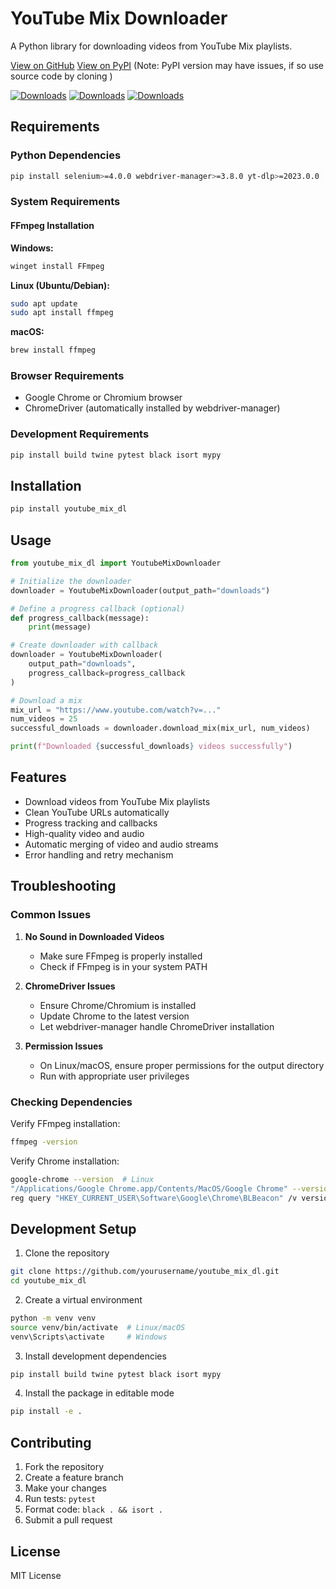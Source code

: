# YouTube Mix Downloader

A Python library for downloading videos from YouTube Mix playlists.


[View on GitHub](https://github.com/benny-png/YOUR_YOUTUBE_MUSIC_MIX_DOWNLOADER)
[View on PyPI](https://pypi.org/project/youtube-mix-dl/) (Note: PyPI version may have issues, if so use source code by cloning )

[![Downloads](https://pepy.tech/badge/youtube-mix-dl)](https://pepy.tech/project/youtube-mix-dl)
[![Downloads](https://pepy.tech/badge/youtube-mix-dl/month)](https://pepy.tech/project/youtube-mix-dl)
[![Downloads](https://pepy.tech/badge/youtube-mix-dl/week)](https://pepy.tech/project/youtube-mix-dl)

## Requirements

### Python Dependencies
```bash
pip install selenium>=4.0.0 webdriver-manager>=3.8.0 yt-dlp>=2023.0.0
```

### System Requirements

#### FFmpeg Installation

**Windows:**
```bash
winget install FFmpeg
```

**Linux (Ubuntu/Debian):**
```bash
sudo apt update
sudo apt install ffmpeg
```

**macOS:**
```bash
brew install ffmpeg
```

### Browser Requirements
- Google Chrome or Chromium browser
- ChromeDriver (automatically installed by webdriver-manager)

### Development Requirements
```bash
pip install build twine pytest black isort mypy
```

## Installation

```bash
pip install youtube_mix_dl
```

## Usage

```python
from youtube_mix_dl import YoutubeMixDownloader

# Initialize the downloader
downloader = YoutubeMixDownloader(output_path="downloads")

# Define a progress callback (optional)
def progress_callback(message):
    print(message)

# Create downloader with callback
downloader = YoutubeMixDownloader(
    output_path="downloads",
    progress_callback=progress_callback
)

# Download a mix
mix_url = "https://www.youtube.com/watch?v=..."
num_videos = 25
successful_downloads = downloader.download_mix(mix_url, num_videos)

print(f"Downloaded {successful_downloads} videos successfully")
```

## Features

- Download videos from YouTube Mix playlists
- Clean YouTube URLs automatically
- Progress tracking and callbacks
- High-quality video and audio
- Automatic merging of video and audio streams
- Error handling and retry mechanism

## Troubleshooting

### Common Issues

1. **No Sound in Downloaded Videos**
   - Make sure FFmpeg is properly installed
   - Check if FFmpeg is in your system PATH

2. **ChromeDriver Issues**
   - Ensure Chrome/Chromium is installed
   - Update Chrome to the latest version
   - Let webdriver-manager handle ChromeDriver installation

3. **Permission Issues**
   - On Linux/macOS, ensure proper permissions for the output directory
   - Run with appropriate user privileges

### Checking Dependencies

Verify FFmpeg installation:
```bash
ffmpeg -version
```

Verify Chrome installation:
```bash
google-chrome --version  # Linux
"/Applications/Google Chrome.app/Contents/MacOS/Google Chrome" --version  # macOS
reg query "HKEY_CURRENT_USER\Software\Google\Chrome\BLBeacon" /v version  # Windows
```

## Development Setup

1. Clone the repository
```bash
git clone https://github.com/yourusername/youtube_mix_dl.git
cd youtube_mix_dl
```

2. Create a virtual environment
```bash
python -m venv venv
source venv/bin/activate  # Linux/macOS
venv\Scripts\activate     # Windows
```

3. Install development dependencies
```bash
pip install build twine pytest black isort mypy
```

4. Install the package in editable mode
```bash
pip install -e .
```

## Contributing

1. Fork the repository
2. Create a feature branch
3. Make your changes
4. Run tests: `pytest`
5. Format code: `black . && isort .`
6. Submit a pull request

## License

MIT License